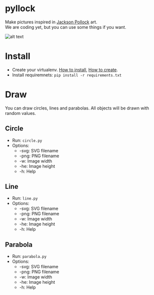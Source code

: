 pyllock
=======

Make pictures inspired in [Jackson Pollock](http://en.wikipedia.org/wiki/Jackson_Pollock) art.  
We are coding yet, but you can use some things if you want.

![alt text](https://c2.staticflickr.com/4/3212/3143931469_d6ec28192b_z.jpg?zz=1)

# Install
- Create your virtualenv. [How to install](http://virtualenv.readthedocs.org/en/latest/virtualenv.html#installation), [How to create](http://virtualenv.readthedocs.org/en/latest/virtualenv.html#usage).
- Install requiremnets: `pip install -r requirements.txt`

# Draw
You can draw circles, lines and parabolas. All objects will be drawn with random values.

## Circle
- Run: `circle.py`
- Options:
  - -svg: SVG filename
  - -png: PNG filename
  - -w: Image width
  - -he: Image height
  - -h: Help

## Line
- Run: `line.py`
- Options:
  - -svg: SVG filename
  - -png: PNG filename
  - -w: Image width
  - -he: Image height
  - -h: Help

## Parabola
- Run: `parabola.py`
- Options:
  - -svg: SVG filename
  - -png: PNG filename
  - -w: Image width
  - -he: Image height
  - -h: Help

